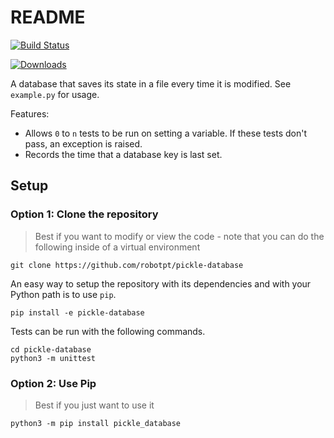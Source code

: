 README
======
[![Build Status](https://travis-ci.com/robotpt/pickle-database.svg?branch=master)](https://travis-ci.com/robotpt/pickle-database)

[![Downloads](https://pepy.tech/badge/pickle-database)](https://pepy.tech/project/pickle-database)

A database that saves its state in a file every time it is modified.
See `example.py` for usage.

Features:

* Allows `0` to `n` tests to be run on setting a variable.  If these tests don't pass, an exception is raised.
* Records the time that a database key is last set.  

Setup
-----

### Option 1: Clone the repository

> Best if you want to modify or view the code - note that you can do the following inside of a virtual environment

    git clone https://github.com/robotpt/pickle-database
    
An easy way to setup the repository with its dependencies and with your Python path
is to use `pip`.  

    pip install -e pickle-database

Tests can be run with the following commands.
    
    cd pickle-database
    python3 -m unittest

### Option 2: Use Pip

> Best if you just want to use it

    python3 -m pip install pickle_database

